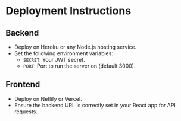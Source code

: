 # Deployment Instructions

## Backend

- Deploy on Heroku or any Node.js hosting service.
- Set the following environment variables:
  - `SECRET`: Your JWT secret.
  - `PORT`: Port to run the server on (default 3000).

## Frontend

- Deploy on Netlify or Vercel.
- Ensure the backend URL is correctly set in your React app for API requests.
